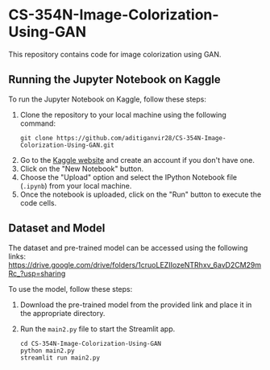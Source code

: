 # CS-354N-Image-Colorization-Using-GAN

This repository contains code for image colorization using GAN.

## Running the Jupyter Notebook on Kaggle

To run the Jupyter Notebook on Kaggle, follow these steps:

1. Clone the repository to your local machine using the following command:
    ```
    git clone https://github.com/aditiganvir28/CS-354N-Image-Colorization-Using-GAN.git
    ```
2. Go to the [Kaggle website](https://www.kaggle.com/) and create an account if you don't have one.
3. Click on the "New Notebook" button.
4. Choose the "Upload" option and select the IPython Notebook file (`.ipynb`) from your local machine.
5. Once the notebook is uploaded, click on the "Run" button to execute the code cells.


## Dataset and Model

The dataset and pre-trained model can be accessed using the following links:
https://drive.google.com/drive/folders/1cruoLEZIIozeNTRhxv_6avD2CM29mRc_?usp=sharing


To use the model, follow these steps:

1. Download the pre-trained model from the provided link and place it in the appropriate directory.

2. Run the `main2.py` file to start the Streamlit app. 
    ```
    cd CS-354N-Image-Colorization-Using-GAN
    python main2.py
    streamlit run main2.py
    ```
